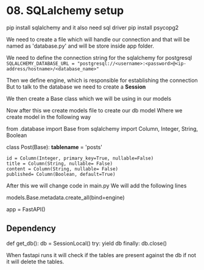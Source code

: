 # 08. SQLalchemy setup

pip install sqlalchemy
and it also need sql driver
pip install psycopg2

We need to create a file which will handle our connection and that will be named as 'database.py' and will be store inside app folder.

We need to define the connection string for the sqlalchemy for postgresql
`SQLALCHEMY_DATABASE_URL = "postgresql://<username>:<password>@<ip-address/hostname>/<database_name>"`

Then we define engine, which is responsible for establishing the connection
But to talk to the database we need to create a **Session**

We then create a Base class which we will be using in our models

Now after this we create models file to create our db model
Where we create model in the following way


from .database import Base
from sqlalchemy import Column, Integer, String, Boolean

class Post(Base):
    __tablename__ = 'posts'

    id = Column(Integer, primary_key=True, nullable=False)
    title = Column(String, nullable= False)
    content = Column(String, nullable= False)
    published= Column(Boolean, default=True)


After this we will change code in main.py
We will add the following lines




models.Base.metadata.create_all(bind=engine)

app = FastAPI()

## Dependency

def get_db():
    db = SessionLocal()
    try:
        yield db
    finally:
        db.close()

When fastapi runs it will check if the tables are present against the db if not it will delete the tables.
